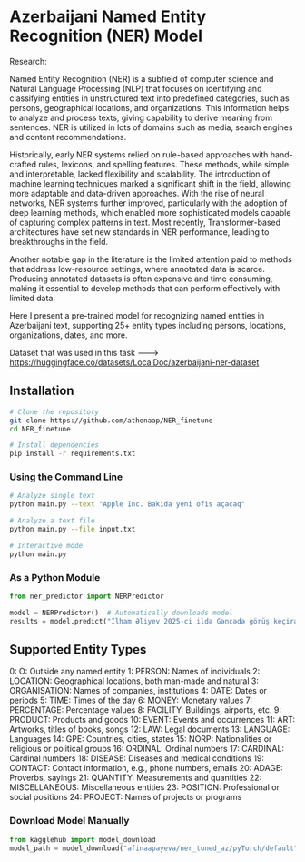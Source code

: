 # Azerbaijani Named Entity Recognition (NER) Model

Research:

Named Entity Recognition (NER) is a subfield of computer science and Natural Language Processing (NLP) that focuses on identifying and classifying entities in unstructured text into predefined categories, such as persons, geographical locations, and organizations.
This information helps to analyze and process texts, giving capability to derive meaning from sentences. NER is utilized in lots of domains such as media, search engines and content recommendations. 

Historically, early NER systems relied on rule-based approaches with hand-crafted rules, lexicons, and spelling features. These methods, while simple and interpretable, lacked flexibility and scalability. The introduction of machine learning techniques marked a significant shift in the field, allowing more adaptable and data-driven approaches. With the rise of neural networks, NER systems further improved, particularly with the adoption of deep learning methods, which enabled more sophisticated models capable of capturing complex patterns in text. Most recently, Transformer-based architectures have set new standards in NER performance, leading to breakthroughs in the field. 

Another notable gap in the literature is the limited attention paid to methods that address low-resource settings, where annotated data is scarce. Producing annotated datasets is often expensive and time consuming, making it essential to develop methods that can perform effectively with limited data.

Here I present a pre-trained model for recognizing named entities in Azerbaijani text, supporting 25+ entity types including persons, locations, organizations, dates, and more.

Dataset that was used in this task ---> https://huggingface.co/datasets/LocalDoc/azerbaijani-ner-dataset 

## Installation

```bash
# Clone the repository
git clone https://github.com/athenaap/NER_finetune
cd NER_finetune

# Install dependencies
pip install -r requirements.txt
```


### Using the Command Line

```bash
# Analyze single text
python main.py --text "Apple Inc. Bakıda yeni ofis açacaq"

# Analyze a text file
python main.py --file input.txt

# Interactive mode
python main.py
```

### As a Python Module

```python
from ner_predictor import NERPredictor

model = NERPredictor()  # Automatically downloads model
results = model.predict("İlham Əliyev 2025-ci ildə Gəncədə görüş keçirəcək")
```

## Supported Entity Types

0: O: Outside any named entity
1: PERSON: Names of individuals
2: LOCATION: Geographical locations, both man-made and natural
3: ORGANISATION: Names of companies, institutions
4: DATE: Dates or periods
5: TIME: Times of the day
6: MONEY: Monetary values
7: PERCENTAGE: Percentage values
8: FACILITY: Buildings, airports, etc.
9: PRODUCT: Products and goods
10: EVENT: Events and occurrences
11: ART: Artworks, titles of books, songs
12: LAW: Legal documents
13: LANGUAGE: Languages
14: GPE: Countries, cities, states
15: NORP: Nationalities or religious or political groups
16: ORDINAL: Ordinal numbers
17: CARDINAL: Cardinal numbers
18: DISEASE: Diseases and medical conditions
19: CONTACT: Contact information, e.g., phone numbers, emails
20: ADAGE: Proverbs, sayings
21: QUANTITY: Measurements and quantities
22: MISCELLANEOUS: Miscellaneous entities
23: POSITION: Professional or social positions
24: PROJECT: Names of projects or programs


### Download Model Manually

```python
from kagglehub import model_download
model_path = model_download("afinaapayeva/ner_tuned_az/pyTorch/default")
```




